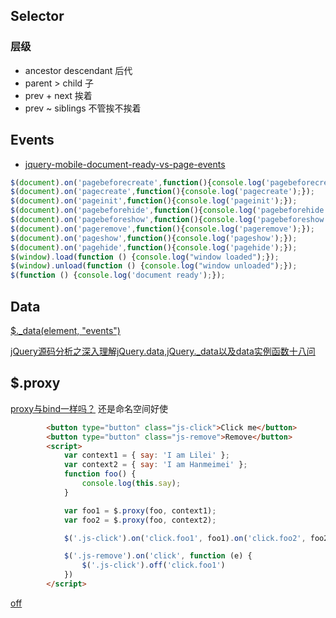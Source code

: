 ## Selector
### 层级
- ancestor descendant 后代
- parent > child 子
- prev + next 挨着
- prev ~ siblings 不管挨不挨着


## Events
- [jquery-mobile-document-ready-vs-page-events](https://stackoverflow.com/questions/14468659/jquery-mobile-document-ready-vs-page-events)
```JavaScript
$(document).on('pagebeforecreate',function(){console.log('pagebeforecreate');});
$(document).on('pagecreate',function(){console.log('pagecreate');});
$(document).on('pageinit',function(){console.log('pageinit');});
$(document).on('pagebeforehide',function(){console.log('pagebeforehide');});
$(document).on('pagebeforeshow',function(){console.log('pagebeforeshow');});
$(document).on('pageremove',function(){console.log('pageremove');});
$(document).on('pageshow',function(){console.log('pageshow');});
$(document).on('pagehide',function(){console.log('pagehide');});
$(window).load(function () {console.log("window loaded");});
$(window).unload(function () {console.log("window unloaded");});
$(function () {console.log('document ready');});
```

## Data
[$._data(element, "events")](https://github.com/IanLunn/Sequence/issues/118)

[jQuery源码分析之深入理解jQuery.data,jQuery._data以及data实例函数十八问](http://blog.csdn.net/liangklfang/article/details/48781809)

## $.proxy
[proxy与bind一样吗？](http://huang-x-h.github.io/2016/11/21/jquery-proxy/)
还是命名空间好使
```html
        <button type="button" class="js-click">Click me</button>
        <button type="button" class="js-remove">Remove</button>
        <script>
            var context1 = { say: 'I am Lilei' };
            var context2 = { say: 'I am Hanmeimei' };
            function foo() {
                console.log(this.say);
            }

            var foo1 = $.proxy(foo, context1);
            var foo2 = $.proxy(foo, context2);

            $('.js-click').on('click.foo1', foo1).on('click.foo2', foo2);

            $('.js-remove').on('click', function (e) {
                $('.js-click').off('click.foo1')
            })
        </script>
```
[off](http://devdocs.io/jquery/off)